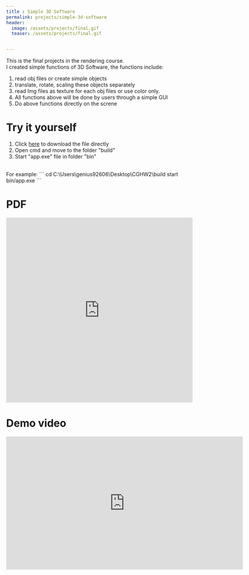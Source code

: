 ```yaml
---
title : Simple 3D Software
permalink: projects/simple-3d-software
header:
  image: /assets/projects/final.gif
  teaser: /assets/projects/final.gif


---
```



This is the final projects in the rendering course.  <br>
I created simple functions of 3D Software, the functions include:<br>
1. read obj files or create simple objects
2. translate, rotate, scaling these objects separately
3. read Img files as texture for each obj files or use color only.
4. All functions above will be done by users through a simple GUI
5. Do above functions directly on the screne

Try it yourself
===

1. Click [here](/assets/projects/Simple_3D_Software.zip) to download the file directly
2. Open cmd and move to the folder "build"<br>
3. Start "app.exe" file in folder "bin" <br>
<br>
For example:
```
cd C:\Users\genius92606\Desktop\CGHW2\build
start bin/app.exe
```

PDF
===

<iframe src="https://docs.google.com/viewer?srcid=1P3jZFhNPbDm6T_1q6nGsweoH3lmJH2_p&pid=explorer&efh=false&a=v&chrome=false&embedded=true" style="width:100%; height:500px;" frameborder="0" allowfullscreen></iframe>

Demo video
===
<iframe width="640" height="360" src="https://www.youtube-nocookie.com/embed/wzsEwaMZtxY?controls=0&amp;showinfo=0" frameborder="0" allowfullscreen></iframe>